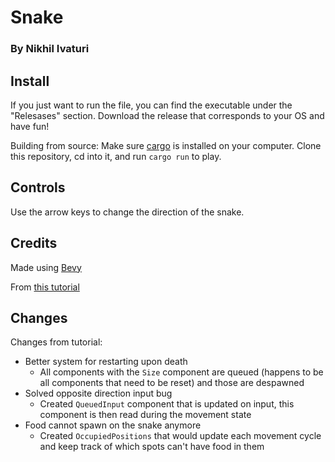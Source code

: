 # Snake
### By Nikhil Ivaturi

## Install

If you just want to run the file, you can find the executable under the "Relesases" section. Download the release that corresponds to your OS and have fun!

Building from source: Make sure [cargo](https://www.rust-lang.org/learn/get-started) is installed on your computer. Clone this repository, cd into it, and run `cargo run` to play.

## Controls

Use the arrow keys to change the direction of the snake.

## Credits

Made using [Bevy](https://bevyengine.org/)

From [this tutorial](https://mbuffett.com/posts/bevy-snake-tutorial/)

## Changes

Changes from tutorial:
* Better system for restarting upon death
    * All components with the `Size` component are queued (happens to be all components that need to be reset) and those are despawned
* Solved opposite direction input bug
    * Created `QueuedInput` component that is updated on input, this component is then read during the movement state
* Food cannot spawn on the snake anymore
    * Created `OccupiedPositions` that would update each movement cycle and keep track of which spots can't have food in them
